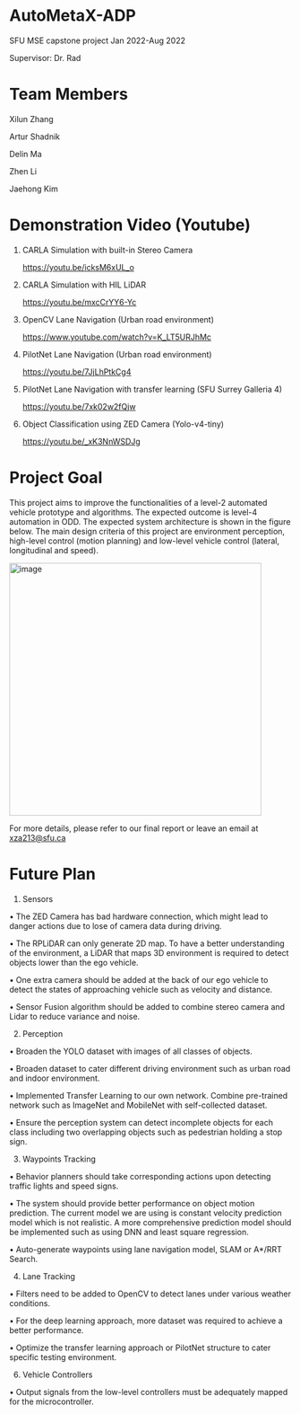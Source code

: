 # AutoMetaX-ADP
SFU MSE capstone project Jan 2022-Aug 2022

Supervisor: Dr. Rad

# Team Members
Xilun Zhang

Artur Shadnik

Delin Ma

Zhen Li

Jaehong Kim

# Demonstration Video (Youtube)

1. CARLA Simulation with built-in Stereo Camera
    
    https://youtu.be/icksM6xUL_o
    
2. CARLA Simulation with HIL LiDAR
    
    https://youtu.be/mxcCrYY6-Yc
    
3. OpenCV Lane Navigation (Urban road environment) 
    
    https://www.youtube.com/watch?v=K_LT5URJhMc

4. PilotNet Lane Navigation (Urban road environment)
    
    https://youtu.be/7JjLhPtkCg4

5. PilotNet Lane Navigation with transfer learning (SFU Surrey Galleria 4)
    
    https://youtu.be/7xk02w2fQjw

6. Object Classification using ZED Camera (Yolo-v4-tiny)
    
    https://youtu.be/_xK3NnWSDJg 

# Project Goal
This project aims to improve the functionalities of a level-2 automated vehicle prototype and algorithms. The expected outcome is level-4 automation in ODD. The expected system architecture is shown in the figure below. The main design criteria of this project are environment perception, high-level control (motion planning) and low-level vehicle control (lateral, longitudinal and speed).

<img width="450" alt="image" src="https://user-images.githubusercontent.com/89050720/190730778-5ca351e4-9907-4bd8-982c-67247b646a22.png">

For more details, please refer to our final report or leave an email at xza213@sfu.ca

# Future Plan
1. Sensors

•	The ZED Camera has bad hardware connection, which might lead to danger actions due to lose of camera data during driving.

•	The RPLiDAR can only generate 2D map. To have a better understanding of the environment, a LiDAR that maps 3D environment is required to detect objects lower than the ego vehicle.

•	One extra camera should be added at the back of our ego vehicle to detect the states of approaching vehicle such as velocity and distance.

•	Sensor Fusion algorithm should be added to combine stereo camera and Lidar to reduce variance and noise. 

2. Perception

•   Broaden the YOLO dataset with images of all classes of objects.

•   Broaden dataset to cater different driving environment such as urban road and indoor environment.

•   Implemented Transfer Learning to our own network. Combine pre-trained network such as ImageNet and MobileNet with self-collected dataset.

•   Ensure the perception system can detect incomplete objects for each class including two overlapping objects such as pedestrian holding a stop sign.

3. Waypoints Tracking

•	Behavior planners should take corresponding actions upon detecting traffic lights and speed signs.

•	The system should provide better performance on object motion prediction. The current model we are using is constant velocity prediction model which is not realistic. A more comprehensive prediction model should be implemented such as using DNN and least square regression. 

•	Auto-generate waypoints using lane navigation model, SLAM or A*/RRT Search. 

4. Lane Tracking

•	Filters need to be added to OpenCV to detect lanes under various weather conditions. 

•	For the deep learning approach, more dataset was required to achieve a better performance.

•	Optimize the transfer learning approach or PilotNet structure to cater specific testing environment.

6. Vehicle Controllers

•	Output signals from the low-level controllers must be adequately mapped for the microcontroller.

